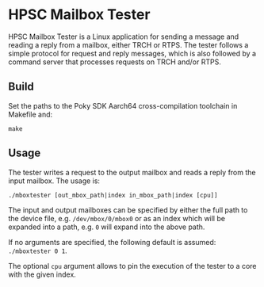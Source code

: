 HPSC Mailbox Tester
===================

HPSC Mailbox Tester is a Linux application for sending a message and reading a
reply from a mailbox, either TRCH or RTPS. The tester follows a simple protocol
for request and reply messages, which is also followed by a command server
that processes requests on TRCH and/or RTPS.

Build
-----

Set the paths to the Poky SDK Aarch64 cross-compilation toolchain in Makefile and:

    make

Usage
-----

The tester writes a request to the output mailbox and reads a reply from
the input mailbox. The usage is:

    ./mboxtester [out_mbox_path|index in_mbox_path|index [cpu]]

The input and output mailboxes can be specified by either the full path to the
device file, e.g. `/dev/mbox/0/mbox0` or as an index which will
be expanded into a path, e.g. `0` will expand into the above path.

If no arguments are specified, the following default is assumed: `./mboxtester 0 1`.

The optional `cpu` argument allows to pin the execution of the tester to a core
with the given index.
